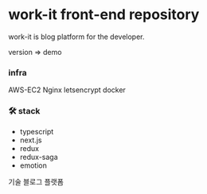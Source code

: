 # work-it front-end repository
work-it is blog platform for the developer.

version => demo

### infra
AWS-EC2
Nginx
letsencrypt
docker

### 🛠 stack
- typescript
- next.js
- redux
- redux-saga
- emotion


기술 블로그 플랫폼 

